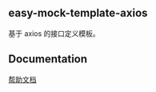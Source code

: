 easy-mock-template-axios
---
基于 axios 的接口定义模板。

Documentation
---
[帮助文档](https://easy-mock.github.io/easy-mock-cli/)
